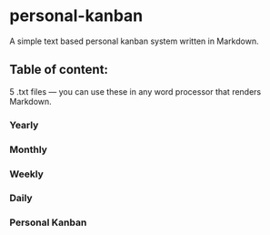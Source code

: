 # personal-kanban
A simple text based personal kanban system written in Markdown.

## Table of content:

5 .txt files — you can use these in any word processor that renders Markdown.

### Yearly

### Monthly

### Weekly

### Daily

### Personal Kanban
